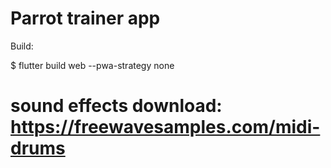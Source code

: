 # Parrot trainer app

Build:

$ flutter build web --pwa-strategy none

# sound effects download: https://freewavesamples.com/midi-drums
